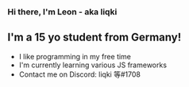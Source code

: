 ### Hi there, I'm Leon - aka liqki

## I'm a 15 yo student from Germany!

- I like programming in my free time
- I'm currently learning various JS frameworks
- Contact me on Discord: liqki 等#1708

